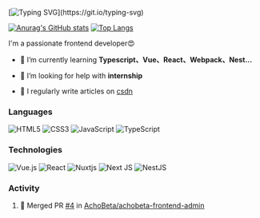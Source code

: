 [![Typing SVG](https://readme-typing-svg.demolab.com?font=Fira+Code&size=22&duration=3000&pause=3000&vCenter=true&width=435&lines=%F0%9F%A5%B0Hey%EF%BC%81Nice+to+see+you.)](https://git.io/typing-svg)

[![Anurag's GitHub stats](https://github-readme-stats.vercel.app/api?username=singleeeee&theme=tokyonight&show_icons=true&hide_title=true)](https://github.com/anuraghazra/github-readme-stats)
[![Top Langs](https://github-readme-stats.vercel.app/api/top-langs/?username=singleeeee&theme=tokyonight&layout=compact)](https://github.com/anuraghazra/github-readme-stats)

 I'm a passionate frontend developer😍
- 🌱 I’m currently learning **Typescript、Vue、React、Webpack、Nest...**

- 🤝 I’m looking for help with **internship**

- 📝 I regularly write articles on [csdn](https://blog.csdn.net/2202_75922690?spm=1010.2135.3001.5343)

### Languages
![HTML5](https://img.shields.io/badge/html5-%23E34F26.svg?style=for-the-badge&logo=html5&logoColor=white)
![CSS3](https://img.shields.io/badge/css3-%231572B6.svg?style=for-the-badge&logo=css3&logoColor=white)
![JavaScript](https://img.shields.io/badge/javascript-%23323330.svg?style=for-the-badge&logo=javascript&logoColor=%23F7DF1E)
![TypeScript](https://img.shields.io/badge/typescript-%23007ACC.svg?style=for-the-badge&logo=typescript&logoColor=white)

### Technologies
![Vue.js](https://img.shields.io/badge/vuejs-%2335495e.svg?style=for-the-badge&logo=vuedotjs&logoColor=%234FC08D)
![React](https://img.shields.io/badge/react-%2320232a.svg?style=for-the-badge&logo=react&logoColor=%2361DAFB)
![Nuxtjs](https://img.shields.io/badge/Nuxt-002E3B?style=for-the-badge&logo=nuxtdotjs&logoColor=#00DC82)
![Next JS](https://img.shields.io/badge/Next-black?style=for-the-badge&logo=next.js&logoColor=white)
![NestJS](https://img.shields.io/badge/nestjs-%23E0234E.svg?style=for-the-badge&logo=nestjs&logoColor=white)

### Activity
<!--START_SECTION:activity-->
1. 🎉 Merged PR [#4](https://github.com/AchoBeta/achobeta-frontend-admin/pull/4) in [AchoBeta/achobeta-frontend-admin](https://github.com/AchoBeta/achobeta-frontend-admin)
<!--END_SECTION:activity-->

